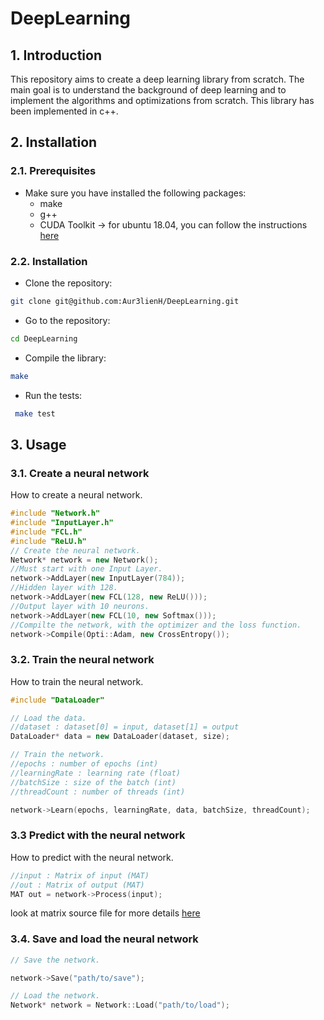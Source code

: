 # DeepLearning

## 1. Introduction

This repository aims to create a deep learning library from scratch. The main goal is to understand the background of deep learning and to implement the algorithms and optimizations from scratch. This library has been implemented in c++.

## 2. Installation

### 2.1. Prerequisites

- Make sure you have installed the following packages:
  - make
  - g++
  - CUDA Toolkit -> for ubuntu 18.04, you can follow the instructions [here](https://developer.nvidia.com/cuda-downloads?target_os=Linux&target_arch=x86_64&target_distro=Ubuntu&target_version=1804&target_type=deblocal)


### 2.2. Installation

- Clone the repository:
```bash
git clone git@github.com:Aur3lienH/DeepLearning.git
```

- Go to the repository:
```bash
cd DeepLearning
```

- Compile the library:
```bash
make
```

- Run the tests:
```bash
 make test
```

## 3. Usage

### 3.1. Create a neural network

How to create a neural network.

```c++
#include "Network.h"
#include "InputLayer.h"
#include "FCL.h"
#include "ReLU.h"
// Create the neural network.
Network* network = new Network();
//Must start with one Input Layer.
network->AddLayer(new InputLayer(784));
//Hidden layer with 128.
network->AddLayer(new FCL(128, new ReLU()));
//Output layer with 10 neurons.
network->AddLayer(new FCL(10, new Softmax()));
//Compilte the network, with the optimizer and the loss function.
network->Compile(Opti::Adam, new CrossEntropy());
```

### 3.2. Train the neural network

How to train the neural network.

```c++
#include "DataLoader"

// Load the data.
//dataset : dataset[0] = input, dataset[1] = output
DataLoader* data = new DataLoader(dataset, size);

// Train the network.
//epochs : number of epochs (int)
//learningRate : learning rate (float)
//batchSize : size of the batch (int)
//threadCount : number of threads (int)

network->Learn(epochs, learningRate, data, batchSize, threadCount);

```

### 3.3 Predict with the neural network

How to predict with the neural network.

```c++
//input : Matrix of input (MAT)
//out : Matrix of output (MAT)
MAT out = network->Process(input);
```

look at matrix source file for more details [here](./include/matrix/Matrix.cuh) 


### 3.4. Save and load the neural network


```c++
// Save the network.

network->Save("path/to/save");

// Load the network.
Network* network = Network::Load("path/to/load");

```